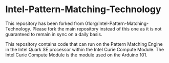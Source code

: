 # Intel-Pattern-Matching-Technology
This repository has been forked from 01org/Intel-Pattern-Matching-Technology. Please fork the main repository instead of this one as it is not guaranteed to remain in sync on a daily basis.

This repository contains code that can run on the Pattern Matching Engine in the Intel Quark SE processor within the Intel Curie Compute Module.
The Intel Curie Compute Module is the module used on the Arduino 101.



